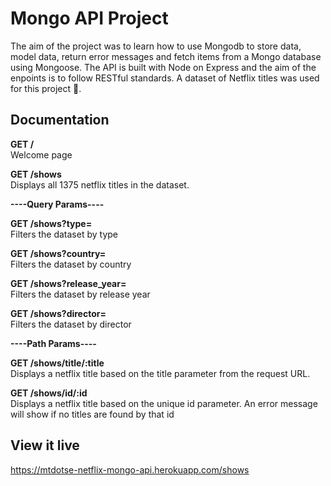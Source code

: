 # Mongo API Project 

The aim of the project was to learn how to use Mongodb to store data, model data, return error messages and fetch items from a Mongo database using Mongoose. The API is built with Node on Express and the aim of the enpoints is to follow RESTful standards. A dataset of Netflix titles was used for this project 🎥.

## Documentation

<b>GET /</b>  <br>
Welcome page

<b>GET /shows</b>  <br>
Displays all 1375 netflix titles in the dataset.

<b>----Query Params----</b>

<b>GET /shows?type=</b>  <br>
Filters the dataset by type

<b>GET /shows?country=</b>  <br>
Filters the dataset by country

<b>GET /shows?release_year=</b>  <br>
Filters the dataset by release year

<b>GET /shows?director=</b>  <br>
Filters the dataset by director

<b>----Path Params----</b>

<b>GET /shows/title/:title</b>  <br>
Displays a netflix title based on the title parameter from the request URL.

<b>GET /shows/id/:id </b> <br>
Displays a netflix title based on the unique id parameter. An error message will show if no titles are found by that id

## View it live
https://mtdotse-netflix-mongo-api.herokuapp.com/shows
